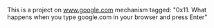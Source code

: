 This is a project on www.google.com mechanism
tagged: "0x11. What happens when you type google.com in your browser and press Enter"
